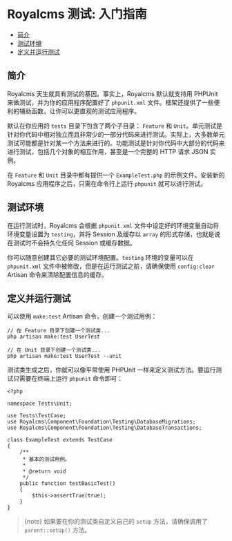 # Royalcms 测试: 入门指南

- [简介](#introduction)
- [测试环境](#environment)
- [定义并运行测试](#creating-and-running-tests)

<a name="introduction"></a>
## 简介

Royalcms 天生就具有测试的基因。事实上，Royalcms 默认就支持用 PHPUnit 来做测试，并为你的应用程序配置好了 `phpunit.xml` 文件。框架还提供了一些便利的辅助函数，让你可以更直观的测试应用程序。

默认在你应用的 `tests` 目录下包含了两个子目录： `Feature` 和 `Unit`。单元测试是针对你代码中相对独立而且非常少的一部分代码来进行测试。实际上，大多数单元测试可能都是针对某一个方法来进行的。功能测试是针对你代码中大部分的代码来进行测试，包括几个对象的相互作用，甚至是一个完整的 HTTP 请求 JSON 实例。

在 `Feature` 和 `Unit` 目录中都有提供一个 `ExampleTest.php` 的示例文件。安装新的 Royalcms 应用程序之后，只需在命令行上运行 `phpunit` 就可以进行测试。

<a name="environment"></a>
## 测试环境

在运行测试时，Royalcms 会根据 `phpunit.xml` 文件中设定好的环境变量自动将环境变量设置为 `testing`，并将 Session 及缓存以 `array` 的形式存储，也就是说在测试时不会持久化任何 Session 或缓存数据。

你可以随意创建其它必要的测试环境配置。`testing` 环境的变量可以在 `phpunit.xml` 文件中被修改，但是在运行测试之前，请确保使用 `config:clear` Artisan 命令来清除配置信息的缓存。

<a name="creating-and-running-tests"></a>
## 定义并运行测试

可以使用 `make:test` Artisan 命令，创建一个测试用例：

    // 在 Feature 目录下创建一个测试类...
    php artisan make:test UserTest
    
    // 在 Unit 目录下创建一个测试类...
    php artisan make:test UserTest --unit

测试类生成之后，你就可以像平常使用 PHPUnit 一样来定义测试方法。要运行测试只需要在终端上运行 `phpunit` 命令即可：

    <?php
    
    namespace Tests\Unit;
    
    use Tests\TestCase;
    use Royalcms\Component\Foundation\Testing\DatabaseMigrations;
    use Royalcms\Component\Foundation\Testing\DatabaseTransactions;
    
    class ExampleTest extends TestCase
    {
        /**
         * 基本的测试用例。
         *
         * @return void
         */
        public function testBasicTest()
        {
            $this->assertTrue(true);
        }
    }

> {note} 如果要在你的测试类自定义自己的 `setUp` 方法，请确保调用了 `parent::setUp()` 方法。

